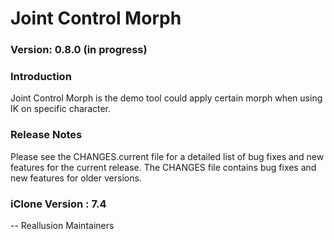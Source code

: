 # Joint Control Morph

### Version: 0.8.0 (in progress)

### Introduction

Joint Control Morph is the demo tool could apply certain morph when using IK on specific character.

### Release Notes

Please see the CHANGES.current file for a detailed list of bug fixes and
new features for the current release. The CHANGES file contains bug fixes
and new features for older versions.

### iClone Version : 7.4


 -- Reallusion Maintainers